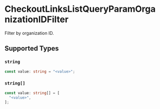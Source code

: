 # CheckoutLinksListQueryParamOrganizationIDFilter

Filter by organization ID.


## Supported Types

### `string`

```typescript
const value: string = "<value>";
```

### `string[]`

```typescript
const value: string[] = [
  "<value>",
];
```

